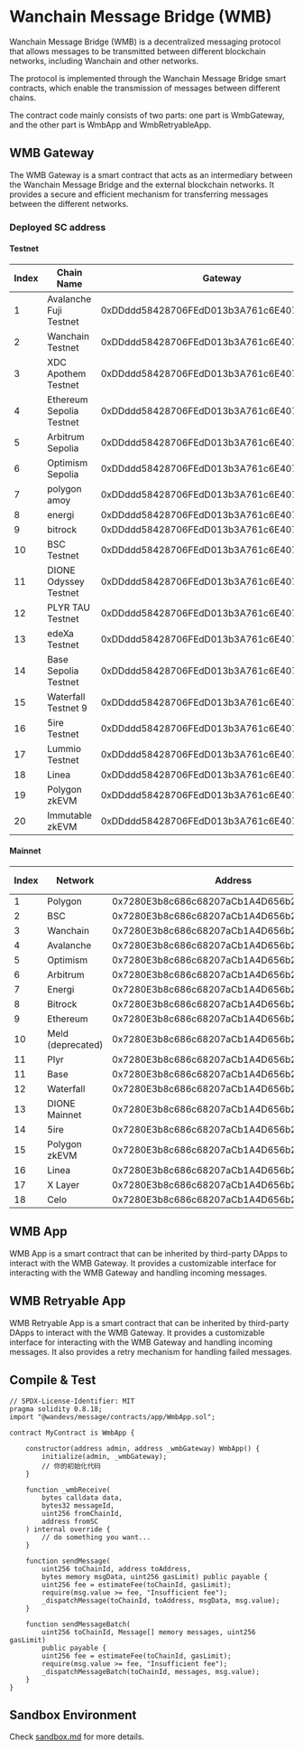 # Wanchain Message Bridge (WMB)

Wanchain Message Bridge (WMB) is a decentralized messaging protocol that allows messages to be transmitted between different blockchain networks, including Wanchain and other networks.

The protocol is implemented through the Wanchain Message Bridge smart contracts, which enable the transmission of messages between different chains.

The contract code mainly consists of two parts: one part is WmbGateway, and the other part is WmbApp and WmbRetryableApp.

## WMB Gateway

The WMB Gateway is a smart contract that acts as an intermediary between the Wanchain Message Bridge and the external blockchain networks. It provides a secure and efficient mechanism for transferring messages between the different networks. 

### Deployed SC address

#### Testnet

| Index | Chain Name | Gateway | Chain ID |
| --- | --- | --- | --- |
| 1 | Avalanche Fuji Testnet | 0xDDddd58428706FEdD013b3A761c6E40723a7911d | 2147492648 |
| 2 | Wanchain Testnet | 0xDDddd58428706FEdD013b3A761c6E40723a7911d | 2153201998 |
| 3 | XDC Apothem Testnet | 0xDDddd58428706FEdD013b3A761c6E40723a7911d | 2147484198 |
| 4 | Ethereum Sepolia Testnet | 0xDDddd58428706FEdD013b3A761c6E40723a7911d | 2147483708 |
| 5 | Arbitrum Sepolia | 0xDDddd58428706FEdD013b3A761c6E40723a7911d | 1073741826 |
| 6 | Optimism Sepolia | 0xDDddd58428706FEdD013b3A761c6E40723a7911d | 2147484262 |
| 7 | polygon amoy | 0xDDddd58428706FEdD013b3A761c6E40723a7911d | 2147484614 |
| 8 | energi | 0xDDddd58428706FEdD013b3A761c6E40723a7911d | 2147493445 |
| 9 | bitrock | 0xDDddd58428706FEdD013b3A761c6E40723a7911d | 2154655314 |
| 10 | BSC Testnet | 0xDDddd58428706FEdD013b3A761c6E40723a7911d | 2147484362 |
| 11 | DIONE Odyssey Testnet | 0xDDddd58428706FEdD013b3A761c6E40723a7911d | 1073741848 |
| 12 | PLYR TAU Testnet | 0xDDddd58428706FEdD013b3A761c6E40723a7911d | 1073741849 |
| 13 | edeXa Testnet | 0xDDddd58428706FEdD013b3A761c6E40723a7911d | 1073741850 |
| 14 | Base Sepolia Testnet | 0xDDddd58428706FEdD013b3A761c6E40723a7911d | 1073741841 |
| 15 | Waterfall Testnet 9 | 0xDDddd58428706FEdD013b3A761c6E40723a7911d | 1073741851 |
| 16 | 5ire Testnet | 0xDDddd58428706FEdD013b3A761c6E40723a7911d | 1073741853 |
| 17 | Lummio Testnet | 0xDDddd58428706FEdD013b3A761c6E40723a7911d | 1073741854 |
| 18 | Linea | 0xDDddd58428706FEdD013b3A761c6E40723a7911d | 1073741842 |
| 19 | Polygon zkEVM | 0xDDddd58428706FEdD013b3A761c6E40723a7911d | 1073741838 |
| 20 | Immutable zkEVM | 0xDDddd58428706FEdD013b3A761c6E40723a7911d | 1073741855 |


#### Mainnet

| Index | Network | Address | Bip44 chainId |
| --- | --- | --- | --- |
| 1 | Polygon | 0x7280E3b8c686c68207aCb1A4D656b2FC8079c033 | 2147484614 |
| 2 | BSC | 0x7280E3b8c686c68207aCb1A4D656b2FC8079c033 | 2147484362 |
| 3 | Wanchain | 0x7280E3b8c686c68207aCb1A4D656b2FC8079c033 | 2153201998 |
| 4 | Avalanche | 0x7280E3b8c686c68207aCb1A4D656b2FC8079c033 | 2147492648 |
| 5 | Optimism | 0x7280E3b8c686c68207aCb1A4D656b2FC8079c033 | 2147484262 |
| 6 | Arbitrum | 0x7280E3b8c686c68207aCb1A4D656b2FC8079c033 | 1073741826 |
| 7 | Energi | 0x7280E3b8c686c68207aCb1A4D656b2FC8079c033 | 2147493445 |
| 8 | Bitrock | 0x7280E3b8c686c68207aCb1A4D656b2FC8079c033 | 2154655314 |
| 9 | Ethereum | 0x7280E3b8c686c68207aCb1A4D656b2FC8079c033 | 2147483708 |
| 10 | Meld (deprecated) | 0x7280E3b8c686c68207aCb1A4D656b2FC8079c033 | 1073741847 |
| 11 | Plyr | 0x7280E3b8c686c68207aCb1A4D656b2FC8079c033 | 1073741849 |
| 11 | Base | 0x7280E3b8c686c68207aCb1A4D656b2FC8079c033 | 1073741841 |
| 12 | Waterfall | 0x7280E3b8c686c68207aCb1A4D656b2FC8079c033 | 1073741851 |
| 13 | DIONE Mainnet | 0x7280E3b8c686c68207aCb1A4D656b2FC8079c033 | 1073741848 |
| 14 | 5ire | 0x7280E3b8c686c68207aCb1A4D656b2FC8079c033 | 1073741853 |
| 15 | Polygon zkEVM | 0x7280E3b8c686c68207aCb1A4D656b2FC8079c033 | 1073741838 |
| 16 | Linea | 0x7280E3b8c686c68207aCb1A4D656b2FC8079c033 | 1073741842 |
| 17 | X Layer | 0x7280E3b8c686c68207aCb1A4D656b2FC8079c033 | 1073741835 |
| 18 | Celo | 0x7280E3b8c686c68207aCb1A4D656b2FC8079c033 | 2147536400 |

## WMB App

WMB App is a smart contract that can be inherited by third-party DApps to interact with the WMB Gateway. It provides a customizable interface for interacting with the WMB Gateway and handling incoming messages.

## WMB Retryable App

WMB Retryable App is a smart contract that can be inherited by third-party DApps to interact with the WMB Gateway. It provides a customizable interface for interacting with the WMB Gateway and handling incoming messages. It also provides a retry mechanism for handling failed messages.


## Compile & Test

```
// SPDX-License-Identifier: MIT
pragma solidity 0.8.18;
import "@wandevs/message/contracts/app/WmbApp.sol";

contract MyContract is WmbApp {
    
    constructor(address admin, address _wmbGateway) WmbApp() {
        initialize(admin, _wmbGateway);
        // 你的初始化代码
    }

    function _wmbReceive(
        bytes calldata data,
        bytes32 messageId,
        uint256 fromChainId,
        address fromSC
    ) internal override {
		// do something you want...
    }

    function sendMessage(
        uint256 toChainId, address toAddress, 
        bytes memory msgData, uint256 gasLimit) public payable {
        uint256 fee = estimateFee(toChainId, gasLimit);
        require(msg.value >= fee, "Insufficient fee");
        _dispatchMessage(toChainId, toAddress, msgData, msg.value);
    }

    function sendMessageBatch(
        uint256 toChainId, Message[] memory messages, uint256 gasLimit) 
        public payable {
        uint256 fee = estimateFee(toChainId, gasLimit);
        require(msg.value >= fee, "Insufficient fee");
        _dispatchMessageBatch(toChainId, messages, msg.value);
    }
}

```

## Sandbox Environment

Check [sandbox.md](./sandbox.md) for more details.

